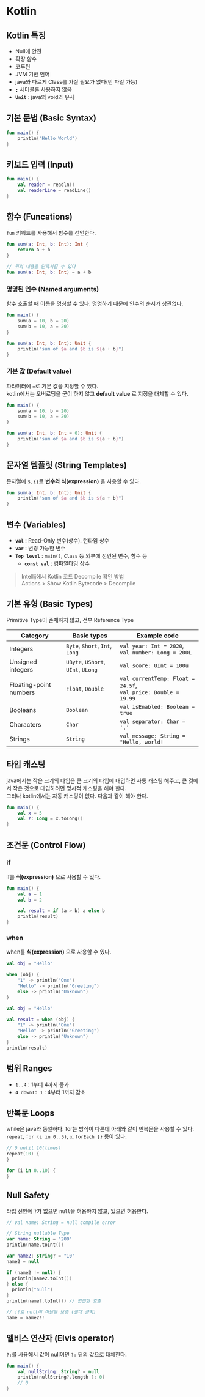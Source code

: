 # Kotlin

## Kotlin 특징
- Null에 안전
- 확장 함수
- 코루틴
- JVM 기반 언어
- java와 다르게 Class를 가질 필요가 없다(빈 파일 가능)
- **`;`** 세미콜론 사용하지 않음
- **`Unit`** : java의 void와 유사

## 기본 문법 (Basic Syntax)
```kotlin
fun main() {  
    println("Hello World")
}
```

## 키보드 입력 (Input)
```kotlin
fun main() {
    val reader = readln()
    val readerLine = readLine()
}
```

## 함수 (Funcations)
`fun` 키워드를 사용해서 함수를 선언한다.

```kotlin
fun sum(a: Int, b: Int): Int {
    return a + b
}

// 위의 내용을 단축시킬 수 있다
fun sum(a: Int, b: Int) = a + b
```

### 명명된 인수 (Named arguments)
함수 호출할 때 이름을 명칭할 수 있다. 명명하기 때문에 인수의 순서가 상관없다.

```kotlin
fun main() {
    sum(a = 10, b = 20)
    sum(b = 10, a = 20)
}

fun sum(a: Int, b: Int): Unit {
    println("sum of $a and $b is ${a + b}")
}
```

### 기본 값 (Default value)
파라미터에 `=`로 기본 값을 지정할 수 있다.  
kotlin에서는 오버로딩을 굳이 하지 않고 **default value** 로 지정을 대체할 수 있다.

```kotlin
fun main() {   
    sum(a = 10, b = 20)
    sum(b = 10, a = 20)
}

fun sum(a: Int, b: Int = 0): Unit {
    println("sum of $a and $b is ${a + b}")
}
```

## 문자열 템플릿 (String Templates)
문자열에 `$`, `{}`로 **변수와 식(expression)** 을 사용할 수 있다.

```kotlin
fun sum(a: Int, b: Int): Unit {
    println("sum of $a and $b is ${a + b}")
}
```

## 변수 (Variables)
- **`val`** : Read-Only 변수(상수). 런타임 상수
- **`var`** : 변경 가능한 변수
- **`Top level`** : `main()`, `Class` 등 외부에 선언된 변수, 함수 등
  - **`const val`** : 컴파일타임 상수

> Intellij에서 Kotlin 코드 Decompile 확인 방법  
> Actions > Show Kotlin Bytecode > Decompile

## 기본 유형 (Basic Types)
Primitive Type이 존재하지 않고, 전부 Reference Type

| Category               | Basic types                        | Example code                                                     |
| ---------------------- | ---------------------------------- | ---------------------------------------------------------------- |
| Integers               | `Byte`, `Short`, `Int`, `Long`     | `val year: Int = 2020`,<br>`val number: Long = 200L`             |
| Unsigned integers      | `UByte`, `UShort`, `UInt`, `ULong` | `val score: UInt = 100u`                                         |
| Floating-point numbers | `Float`, `Double`                  | `val currentTemp: Float = 24.5f`,<br>`val price: Double = 19.99` |
| Booleans               | `Boolean`                          | `val isEnabled: Boolean = true`                                  |
| Characters             | `Char`                             | `val separator: Char = ','`                                      |
| Strings                | `String`                           | `val message: String = "Hello, world!`                           |

## 타입 캐스팅
java에서는 작은 크기의 타입은 큰 크기의 타입에 대입하면 자동 캐스팅 해주고, 큰 것에서 작은 것으로 대입하려면 명시적 캐스팅을 해야 한다.   
그러나 kotlin에서는 자동 캐스팅이 없다. 다음과 같이 해야 한다.

```kotlin
fun main() {
    val x = 5
    val z: Long = x.toLong()
}
```

## 조건문 (Control Flow)
### if
if를 **식(expression)** 으로 사용할 수 있다.

```kotlin
fun main() {
    val a = 1
    val b = 2

    val result = if (a > b) a else b
    println(result)
}
```

### when
when를 **식(expression)** 으로 사용할 수 있다.

```kotlin
val obj = "Hello"

when (obj) {
    "1" -> println("One")
    "Hello" -> println("Greeting")
    else -> println("Unknown")     
}
```

```kotlin
val obj = "Hello"

val result = when (obj) {
    "1" -> println("One")
    "Hello" -> println("Greeting")
    else -> println("Unknown")     
}
println(result)
```

## 범위 Ranges
- `1..4` : 1부터 4까지 증가
- `4 downTo 1` : 4부터 1까지 감소

## 반복문 Loops
while은 java와 동일하다. for는 방식이 다른데 아래와 같이 반복문을 사용할 수 있다.  
`repeat`, `for (i in 0..5)`, `x.forEach {}` 등이 있다.

```kotlin
// 0 until 10(times)
repeat(10) {
}

for (i in 0..10) {
}
```

## Null Safety
타입 선언에 `?`가 없으면 `null`을 허용하지 않고, 있으면 허용한다.

```kotlin
// val name: String = null compile error

// String nullable Type
var name: String = "200"
println(name.toInt())

var name2: String? = "10"
name2 = null

if (name2 != null) {
  println(name2.toInt())
} else {
  println("null")
}
println(name?.toInt()) // 안전한 호출

// !!로 null이 아님을 보증 (절대 금지)
name = name2!!
```

## 엘비스 연산자 (Elvis operator)
`?:`를 사용해서 값이 null이면 `?:` 뒤의 값으로 대체한다.

```kotlin
fun main() {
    val nullString: String? = null
    println(nullString?.length ?: 0)
    // 0
}
```

